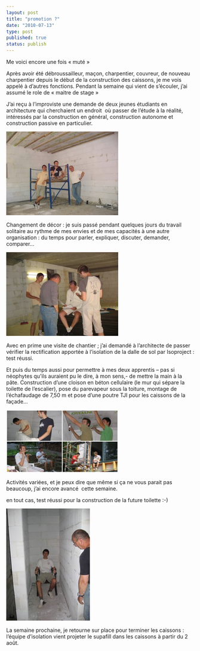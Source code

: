 ```yaml
---
layout: post
title: "promotion ?"
date: "2010-07-13"
type: post
published: true
status: publish
---
```


Me voici encore une fois « muté »

Après avoir été débroussailleur, maçon, charpentier, couvreur, de nouveau charpentier depuis le début de la construction des caissons, je me vois appelé à d’autres fonctions. Pendant la semaine qui vient de s’écouler, j’ai assumé le role de « maitre de stage »

J’ai reçu à l’improviste une demande de deux jeunes étudiants en architecture qui cherchaient un endroit  où passer de l’étude à la réalité, intéressés par la construction en général, construction autonome et construction passive en particulier.

[![fine équipe](/images/2010/07/IMG_0084-300x224.jpg "IMG_0084")](/images/2010/07/IMG_0084.jpg)

Changement de décor : je suis passé pendant quelques jours du travail solitaire au rythme de mes envies et de mes capacités à une autre organisation : du temps pour parler, expliquer, discuter, demander, comparer…

[![](/images/2010/07/IMG_0050-300x224.jpg "IMG_0050")](/images/2010/07/IMG_0050.jpg)

Avec en prime une visite de chantier ; j’ai demandé à l’architecte de passer vérifier la rectification apportée à l’isolation de la dalle de sol par Isoproject : test réussi.

Et puis du temps aussi pour permettre à mes deux apprentis – pas si néophytes qu’ils auraient pu le dire, à mon sens,- de mettre la main à la pâte. Construction d’une cloison en béton cellulaire (le mur qui sépare la toilette de l’escalier), pose du parevapeur sous la toiture, montage de l’échafaudage de 7,50 m et pose d’une poutre TJI pour les caissons de la façade…

[![](/images/2010/07/revlmont100705-300x168.jpg "revlmont100705")](/images/2010/07/revlmont100705.jpg)

Activités variées, et je peux dire que même si ça ne vous parait pas beaucoup, j’ai encore avancé  cette semaine.

en tout cas, test réussi pour la construction de la future toilette :-)

[![](/images/2010/07/IMG_0098-224x300.jpg "IMG_0098")](/images/2010/07/IMG_0098.jpg)

La semaine prochaine, je retourne sur place pour terminer les caissons : l’équipe d’isolation vient projeter le supafill dans les caissons à partir du 2 août.
